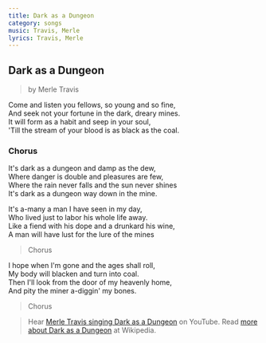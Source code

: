 ```yaml
---
title: Dark as a Dungeon
category: songs
music: Travis, Merle
lyrics: Travis, Merle
---
```


## Dark as a Dungeon

> by Merle Travis

Come and listen you fellows, so young and so fine,  
And seek not your fortune in the dark, dreary mines.  
It will form as a habit and seep in your soul,  
'Till the stream of your blood is as black as the coal.

### Chorus

It's dark as a dungeon and damp as the dew,  
Where danger is double and pleasures are few,  
Where the rain never falls and the sun never shines  
It's dark as a dungeon way down in the mine.

It's a-many a man I have seen in my day,  
Who lived just to labor his whole life away.  
Like a fiend with his dope and a drunkard his wine,  
A man will have lust for the lure of the mines

> Chorus

I hope when I'm gone and the ages shall roll,  
My body will blacken and turn into coal.  
Then I'll look from the door of my heavenly home,  
And pity the miner a-diggin' my bones.

> Chorus

> Hear [Merle Travis singing Dark as a Dungeon](https://www.youtube.com/watch?v=-FPmSLzsbdM) on YouTube. 
Read [more about Dark as a Dungeon](https://en.wikipedia.org/wiki/Dark_as_a_Dungeon) at Wikipedia.
